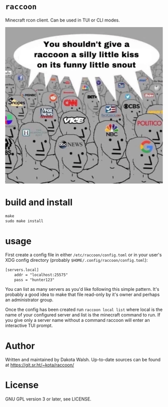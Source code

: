# `raccoon`
Minecraft rcon client. Can be used in TUI or CLI modes.

![raccoon](raccoon.png)

# build and install
```
make
sudo make install
```

# usage
First create a config file in either `/etc/raccoon/config.toml` or in your
user's XDG config directory (probably `$HOME/.config/raccoon/config.toml`):
```
[servers.local]
	addr = "localhost:25575"
	pass = "hunter123"
```
You can list as many servers as you'd like following this simple pattern. It's
probably a good idea to make that file read-only by it's owner and perhaps an
administrator group.

Once the config has been created run `raccoon local list` where local is the
name of your configured server and list is the minecraft command to run.
If you give only a server name without a command raccoon will enter an
interactive TUI prompt.

# Author
Written and maintained by Dakota Walsh.
Up-to-date sources can be found at https://git.sr.ht/~kota/raccoon/

# License
GNU GPL version 3 or later, see LICENSE.
